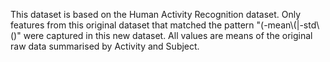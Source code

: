 This dataset is based on the Human Activity Recognition dataset.
Only features from this original dataset that matched the pattern "(-mean\\(|-std\\()" were captured in this new dataset.
All values are means of the original raw data summarised by Activity and Subject. 
